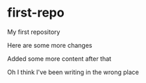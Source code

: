 # first-repo
 My first repository

Here are some more changes

Added some more content after that

Oh I think I've been writing in the wrong place